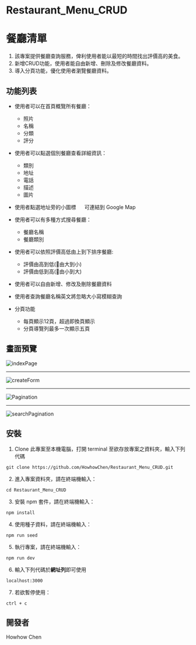 # Restaurant_Menu_CRUD

# 餐廳清單

1. 該專案提供餐廳查詢服務，俾利使用者能以最短的時間找出評價高的美食。
2. 新增CRUD功能，使用者能自由新增、刪除及修改餐廳資料。
3. 導入分頁功能，優化使用者瀏覽餐廳資料。

## 功能列表

* 使用者可以在首頁概覽所有餐廳：

  * 照片
  * 名稱
  * 分類
  * 評分

* 使用者可以點選個別餐廳查看詳細資訊：

  * 類別
  * 地址
  * 電話
  * 描述
  * 圖片
  
* 使用者點選地址旁的小圖標 <img src="https://raw.githubusercontent.com/FortAwesome/Font-Awesome/6.x/svgs/solid/location-arrow.svg" width="15" height="15"> 可連結到 Google Map

* 使用者可以有多種方式搜尋餐廳：
  * 餐廳名稱
  * 餐廳類別

*  使用者可以依照評價高低由上到下排序餐廳:
   * 評價由高到低(🌟由大到小)
   * 評價由低到高(🌟由小到大)
   
* 使用者可以自由新增、修改及刪除餐廳資料

* 使用者查詢餐廳名稱英文將忽略大小寫模糊查詢

* 分頁功能
  * 每頁顯示12頁，超過即換頁顯示
  * 分頁導覽列最多一次顯示五頁
  


## 畫面預覽
![indexPage](https://user-images.githubusercontent.com/106914854/188093079-ea306de8-c35f-4e1d-9eaa-2649e54a13ed.PNG)

---
![createForm](https://user-images.githubusercontent.com/106914854/188093092-38dee6a6-2089-461f-a954-ddc08a258c5b.PNG)

---
![Pagination](https://user-images.githubusercontent.com/106914854/188095318-da3de323-142b-434f-8a14-7fd99c8b5926.PNG)

---
![searchPagination](https://user-images.githubusercontent.com/106914854/188095876-1a2b20ca-fa4a-4f60-8302-9ce1ff8a5c96.PNG)




## 安裝
1. Clone 此專案至本機電腦，打開 terminal 至欲存放專案之資料夾，輸入下列代碼 
```
git clone https://github.com/HowhowChen/Restaurant_Menu_CRUD.git
```
2. 進入專案資料夾，請在終端機輸入：
```
cd Restaurant_Menu_CRUD
```
3. 安裝 npm 套件，請在終端機輸入：
```
npm install
```
4. 使用種子資料，請在終端機輸入：

```
npm run seed
```

5. 執行專案，請在終端機輸入：
```
npm run dev
```

6. 輸入下列代碼於**網址列**即可使用
```
localhost:3000
```

7. 若欲暫停使用：

```
ctrl + c
```


## 開發者
Howhow Chen
